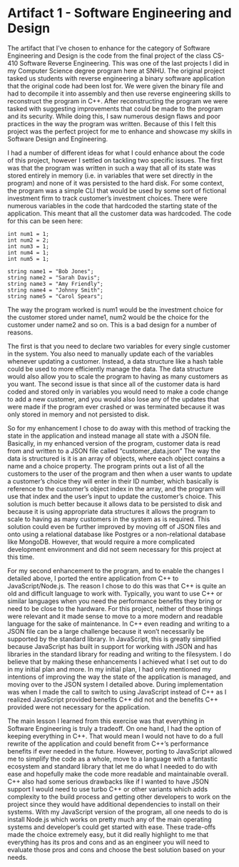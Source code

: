 # Artifact 1 - Software Engineering and Design

The artifact that I’ve chosen to enhance for the category of Software Engineering and Design is the code from the final project of the class CS-410 Software Reverse Engineering. This was one of the last projects I did in my Computer Science degree program here at SNHU. The original project tasked us students with reverse engineering a binary software application that the original code had been lost for. We were given the binary file and had to decompile it into assembly and then use reverse engineering skills to reconstruct the program in C++. After reconstructing the program we were tasked with suggesting improvements that could be made to the program and its security. While doing this, I saw numerous design flaws and poor practices in the way the program was written. Because of this I felt this project was the perfect project for me to enhance and showcase my skills in Software Design and Engineering.

I had a number of different ideas for what I could enhance about the code of this project, however I settled on tackling two specific issues. The first was that the program was written in such a way that all of its state was stored entirely in memory (i.e. in variables that were set directly in the program) and none of it was persisted to the hard disk. For some context, the program was a simple CLI that would be used by some sort of fictional investment firm to track customer’s investment choices. There were numerous variables in the code that hardcoded the starting state of the application. This meant that all the customer data was hardcoded. The code for this can be seen here:
  
```
int num1 = 1;
int num2 = 2;
int num3 = 1;
int num4 = 1;
int num5 = 1;
 
string name1 = "Bob Jones";
string name2 = "Sarah Davis";
string name3 = "Amy Friendly";
string name4 = "Johnny Smith";
string name5 = "Carol Spears";
```

The way the program worked is num1 would be the investment choice for the customer stored under name1, num2 would be the choice for the customer under name2 and so on. This is a bad design for a number of reasons.

The first is that you need to declare two variables for every single customer in the system. You also need to manually update each of the variables whenever updating a customer. Instead, a data structure like a hash table could be used to more efficiently manage the data. The data structure would also allow you to scale the program to having as many customers as you want. The second issue is that since all of the customer data is hard coded and stored only in variables you would need to make a code change to add a new customer, and you would also lose any of the updates that were made if the program ever crashed or was terminated because it was only stored in memory and not persisted to disk.

So for my enhancement I chose to do away with this method of tracking the state in the application and instead manage all state with a JSON file. Basically, in my enhanced version of the program, customer data is read from and written to a JSON file called “customer_data.json” The way the data is structured is it is an array of objects, where each object contains a name and a choice property. The program prints out a list of all the customers to the user of the program and then when a user wants to update a customer’s choice they will enter in their ID number, which basically is reference to the customer’s object index in the array, and the program will use that index and the user’s input to update the customer’s choice. This solution is much better because it allows data to be persisted to disk and because it is using appropriate data structures it allows the program to scale to having as many customers in the system as is required. This solution could even be further improved by moving off of JSON files and onto using a relational database like Postgres or a non-relational database like MongoDB. However, that would require a more complicated development environment and did not seem necessary for this project at this time. 

For my second enhancement to the program, and to enable the changes I detailed above, I ported the entire application from C++ to JavaScript/Node.js. The reason I chose to do this was that C++ is quite an old and difficult language to work with. Typically, you want to use C++ or similar languages when you need the performance benefits they bring or need to be close to the hardware. For this project, neither of those things were relevant and it made sense to move to a more modern and readable language for the sake of maintenance. In C++ even reading and writing to a JSON file can be a large challenge because it won’t necessarily be supported by the standard library. In JavaScript, this is greatly simplified because JavaScript has built in support for working with JSON and has libraries in the standard library for reading and writing to the filesystem.
I do believe that by making these enhancements I achieved what I set out to do in my initial plan and more. In my initial plan, I had only mentioned my intentions of improving the way the state of the application is managed, and moving over to the JSON system I detailed above. During implementation was when I made the call to switch to using JavaScript instead of C++ as I realized JavaScript provided benefits C++ did not and the benefits C++ provided were not necessary for the application. 

The main lesson I learned from this exercise was that everything in Software Engineering is truly a tradeoff. On one hand, I had the option of keeping everything in C++. That would mean I would not have to do a full rewrite of the application and could benefit from C++’s performance benefits if ever needed in the future. However, porting to JavaScript allowed me to simplify the code as a whole, move to a language with a fantastic ecosystem and standard library that let me do what I needed to do with ease and hopefully make the code more readable and maintainable overall. C++ also had some serious drawbacks like if I wanted to have JSON support I would need to use turbo C++ or other variants which adds complexity to the build process and getting other developers to work on the project since they would have additional dependencies to install on their systems. With my JavaScript version of the program, all one needs to do is install Node.js which works on pretty much any of the main operating systems and developer’s could get started with ease. These trade-offs made the choice extremely easy, but it did really highlight to me that everything has its pros and cons and as an engineer you will need to evaluate those pros and cons and choose the best solution based on your needs. 
